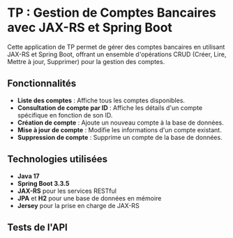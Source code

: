 # TP : Gestion de Comptes Bancaires avec JAX-RS et Spring Boot

Cette application de TP permet de gérer des comptes bancaires en utilisant JAX-RS et Spring Boot, offrant un ensemble d'opérations CRUD (Créer, Lire, Mettre à jour, Supprimer) pour la gestion des comptes.

## Fonctionnalités

- **Liste des comptes** : Affiche tous les comptes disponibles.
- **Consultation de compte par ID** : Affiche les détails d'un compte spécifique en fonction de son ID.
- **Création de compte** : Ajoute un nouveau compte à la base de données.
- **Mise à jour de compte** : Modifie les informations d'un compte existant.
- **Suppression de compte** : Supprime un compte de la base de données.

## Technologies utilisées

- **Java 17**
- **Spring Boot 3.3.5**
- **JAX-RS** pour les services RESTful
- **JPA** et **H2** pour une base de données en mémoire
- **Jersey** pour la prise en charge de JAX-RS

## Tests de l'API
